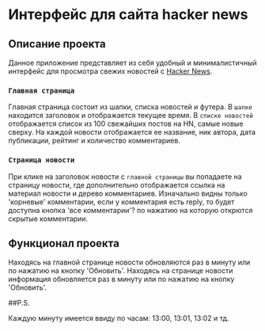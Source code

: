 # Интерфейс для сайта hacker news

## Описание проекта



  Данное приложение представляет из себя удобный и минималистичный интерфейс для просмотра свежих новостей с [Hacker News](https://news.ycombinator.com/).
### `Главная страница`

  Главная страница состоит из шапки, списка новостей и футера. В `шапке` находится заголовок и отображается текущее время. В `списке новостей` отображается список из 100 свежайших постов на HN, самые новые сверху. На каждой новости отображается ее название, ник автора, дата публикации, рейтинг и количество комментариев. 

### `Страница новости`

  При клике на заголовок новости с `главной страницы` вы попадаете на страницу новости, где дополнительно отображается ссылка на материал новости и дерево комментариев. Изначально видны только 'корневые' комментарии, если у комментария есть reply, то будет доступна кнопка 'все комментарии'? по нажатию на которую открются скрытые комментарии.

## Функционал проекта

  Находясь на главной странице новости обновляются раз в минуту или по нажатию на кнопку 'Обновить'. Находясь на странице новости информация обновляется раз в минуту или по нажатию на кнопку 'Обновить'.

##P.S.

  Каждую минуту имеется ввиду по часам: 13:00, 13:01, 13:02 и тд.


